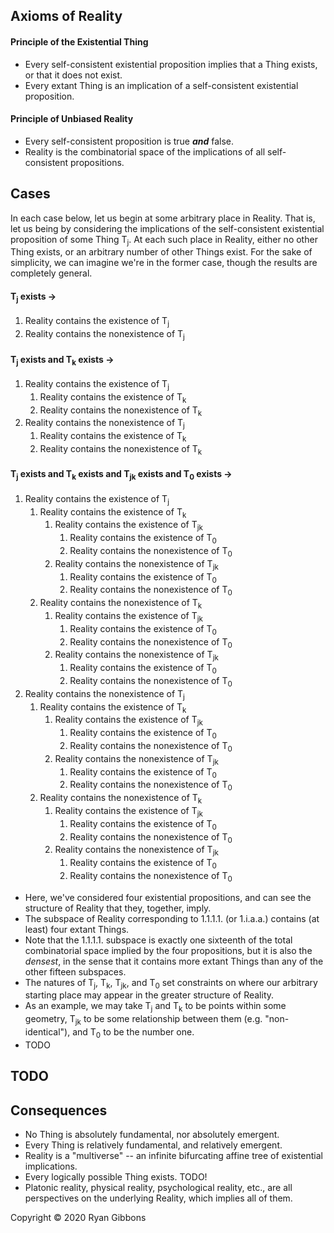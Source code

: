 ## Axioms of Reality
  
#### Principle of the Existential Thing
- Every self-consistent existential proposition implies that a Thing exists, or that it does not exist.  
- Every extant Thing is an implication of a self-consistent existential proposition.
  
#### Principle of Unbiased Reality
- Every self-consistent proposition is true _**and**_ false.  
- Reality is the combinatorial space of the implications of all self-consistent propositions.
  
## Cases
In each case below, let us begin at some arbitrary place in Reality. That is, let us being by considering the implications of the self-consistent existential proposition of some Thing T<sub>j</sub>. At each such place in Reality, either no other Thing exists, or an arbitrary number of other Things exist. For the sake of simplicity, we can imagine we're in the former case, though the results are completely general.
  
#### T<sub>j</sub> exists &rarr;
1. Reality contains the existence of T<sub>j</sub>
2. Reality contains the nonexistence of T<sub>j</sub>
  
#### T<sub>j</sub> exists and T<sub>k</sub> exists &rarr;
1. Reality contains the existence of T<sub>j</sub>
    1. Reality contains the existence of T<sub>k</sub>
    2. Reality contains the nonexistence of T<sub>k</sub>
2. Reality contains the nonexistence of T<sub>j</sub>
    1. Reality contains the existence of T<sub>k</sub>
    2. Reality contains the nonexistence of T<sub>k</sub>
  
#### T<sub>j</sub> exists and T<sub>k</sub> exists and T<sub>jk</sub> exists and T<sub>0</sub> exists &rarr;
1. Reality contains the existence of T<sub>j</sub>
    1. Reality contains the existence of T<sub>k</sub>
        1. Reality contains the existence of T<sub>jk</sub>
            1. Reality contains the existence of T<sub>0</sub>
            2. Reality contains the nonexistence of T<sub>0</sub>
        2. Reality contains the nonexistence of T<sub>jk</sub>
            1. Reality contains the existence of T<sub>0</sub>
            2. Reality contains the nonexistence of T<sub>0</sub>
    2. Reality contains the nonexistence of T<sub>k</sub>
        1. Reality contains the existence of T<sub>jk</sub>
            1. Reality contains the existence of T<sub>0</sub>
            2. Reality contains the nonexistence of T<sub>0</sub>
        2. Reality contains the nonexistence of T<sub>jk</sub>
            1. Reality contains the existence of T<sub>0</sub>
            2. Reality contains the nonexistence of T<sub>0</sub>
2. Reality contains the nonexistence of T<sub>j</sub>
    1. Reality contains the existence of T<sub>k</sub>
        1. Reality contains the existence of T<sub>jk</sub>
            1. Reality contains the existence of T<sub>0</sub>
            2. Reality contains the nonexistence of T<sub>0</sub>
        2. Reality contains the nonexistence of T<sub>jk</sub>
            1. Reality contains the existence of T<sub>0</sub>
            2. Reality contains the nonexistence of T<sub>0</sub>
    2. Reality contains the nonexistence of T<sub>k</sub>
        1. Reality contains the existence of T<sub>jk</sub>
            1. Reality contains the existence of T<sub>0</sub>
            2. Reality contains the nonexistence of T<sub>0</sub>
        2. Reality contains the nonexistence of T<sub>jk</sub>
            1. Reality contains the existence of T<sub>0</sub>
            2. Reality contains the nonexistence of T<sub>0</sub>
  
- Here, we've considered four existential propositions, and can see the structure of Reality that they, together, imply.  
- The subspace of Reality corresponding to 1.1.1.1. (or 1.i.a.a.) contains (at least) four extant Things.
- Note that the 1.1.1.1. subspace is exactly one sixteenth of the total combinatorial space implied by the four propositions, but it is also the _densest_, in the sense that it contains more extant Things than any of the other fifteen subspaces.  
- The natures of T<sub>j</sub>, T<sub>k</sub>, T<sub>jk</sub>, and T<sub>0</sub> set constraints on where our arbitrary starting place may appear in the greater structure of Reality.  
- As an example, we may take T<sub>j</sub> and T<sub>k</sub> to be points within some geometry, T<sub>jk</sub> to be some relationship between them (e.g. "non-identical"), and T<sub>0</sub> to be the number one.
- TODO
  
## TODO
  
  
  
## Consequences
- No Thing is absolutely fundamental, nor absolutely emergent.
- Every Thing is relatively fundamental, and relatively emergent.
- Reality is a "multiverse" -- an infinite bifurcating affine tree of existential implications.
- Every logically possible Thing exists. TODO!
- Platonic reality, physical reality, psychological reality, etc., are all perspectives on the underlying Reality, which implies all of them.
  
Copyright © 2020 Ryan Gibbons